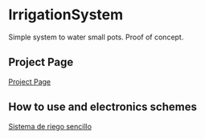# IrrigationSystem

Simple system to water small pots. Proof of concept.

## Project Page

[Project Page](https://gsampallo.com/riego/)

## How to use and electronics schemes

[Sistema de riego sencillo](http://www.gsampallo.com/blog/?p=431)
